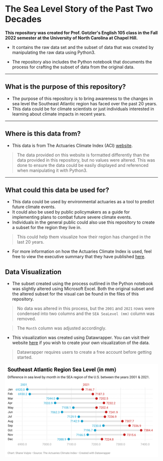 # The Sea Level Story of the Past Two Decades
**This repository was created for Prof. Gotzler's English 105 class in the Fall 2022 semester at the University of North Carolina at Chapel Hill.**

- It contains the raw data set and the subset of data that was created by manipulating the raw data using Python3.

- The repository also includes the Python notebook that documents the process for crafting the subset of data from the original data.

---

## What is the purpose of this repository?
- The purpose of this repository is to bring awareness to the changes in sea level the Southeast Atlantic region has faced over the past 20 years.
- This data could be for climate scientists or just individuals interested in learning about climate impacts in recent years.

---

## Where is this data from?
- This data is from The Actuaries Climate Index (ACI) [website](https://actuariesclimateindex.org/data/).
>The data provided on this website is formatted differently than the data provided in this repository, but no values were altered. This was done to ensure the data could be easily displayed and referenced when manipulating it with Python3.

---

## What could this data be used for?
- This data could be used by environmental actuaries as a tool to predict future climate events.
- It could also be used by public policymakers as a guide for implementing plans to combat future severe climate events.
- Individuals in the general public could also use this repository to create a subset for the region they live in. 
>This could help them visualize how their region has changed in the last 20 years.
- For more information on how the Actuaries Climate Index is used, feel free to view the executive summary that they have published [here](https://actuariesclimateindex.org/wp-content/uploads/2016/04/ACI.ExecutiveSummary5.18.pdf).

## Data Visualization
- The subset created using the process outlined in the Python notebook was slightly altered using Microsoft Excel. Both the original subset and the altered subset for the visual can be found in the files of this repository.
>No data was altered in this process, but the `2001` and `2021` rows were condensed into two columns and the `SEA SeaLevel (mm)` column was removed.

>The `Month` column was adjusted accordingly.
- This visualization was created using Datawrapper. You can visit their website [here](https://www.datawrapper.de/) if you wish to create your own visualization of the data.
>Datawrapper requires users to create a free account before getting started.

![Southeast Atlantic Region Sea Level (in mm) Visual](visualization-southeast-atlantic-region-sea-level-in-mm-.png)
